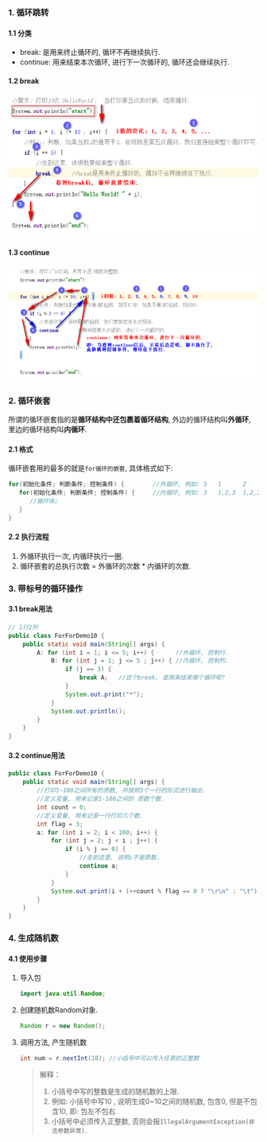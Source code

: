 ### 1. 循环跳转

#### 1.1 分类

* break: 是用来终止循环的, 循环不再继续执行.
* continue: 用来结束本次循环, 进行下一次循环的, 循环还会继续执行.

#### 1.2 break

![1582341040018](assets/1582341040018.png)

#### 1.3 continue

![1582342000431](assets/1582342000431.png)

### 2. 循环嵌套

所谓的循环嵌套指的是**循环结构中还包裹着循环结构**, 外边的循环结构叫**外循环**, 里边的循环结构叫**内循环**.

#### 2.1 格式

循环嵌套用的最多的就是`for循环的嵌套`, 具体格式如下: 

```java
for(初始化条件; 判断条件; 控制条件) {		//外循环, 例如: 5   1      2
   for(初始化条件; 判断条件; 控制条件) {		//内循环, 例如: 3   1,2,3  1,2,3
   	  //循环体;
   }
}
```

#### 2.2 执行流程

1. 外循环执行一次, 内循环执行一圈.
2. 循环嵌套的总执行次数 = 外循环的次数 * 内循环的次数.

### 3. 带标号的循环操作

#### 3.1 break用法

```java
// 1行2列
public class ForForDemo10 {
    public static void main(String[] args) {
        A: for (int i = 1; i <= 5; i++) {      //外循环, 控制行.
            B: for (int j = 1; j <= 5 ; j++) { //内循环, 控制列.
                if (j == 3) {
                    break A;   //这个break, 是用来结束哪个循环呢?
                }
                System.out.print("*");
            }
            System.out.println();
        }
    }
}
```

#### 3.2 continue用法

```java
public class ForForDemo10 {
    public static void main(String[] args) {
        //打印1~100之间所有的质数, 并按照3个一行的形式进行输出.
        //定义变量, 用来记录1-100之间的 质数个数.
        int count = 0;
        //定义变量, 用来记录一行打印几个数.
        int flag = 3;
        a: for (int i = 2; i < 100; i++) {
            for (int j = 2; j < i ; j++) {
                if (i % j == 0) {
                    //走到这里, 说明i不是质数.
                    continue a;
                }
            }
            System.out.print(i + (++count % flag == 0 ? "\r\n" : "\t"));
        }
    }
}
```

### 4. 生成随机数

#### 4.1 使用步骤

1. 导入包

   ```java
   import java.util.Random;
   ```

2. 创建随机数Random对象.

   ```java
   Random r = new Random();
   ```

3. 调用方法, 产生随机数

   ```java
   int num = r.nextInt(10);	//小括号中可以传入任意的正整数
   ```

   >  解释： 
   >
   > 1. 小括号中写的整数是生成的随机数的上限.
   > 2. 例如: 小括号中写10 , 说明生成0~10之间的随机数, 包含0, 但是不包含10, 即: 包左不包右.
   > 3. 小括号中必须传入正整数, 否则会报`IllegalArgumentException(非法参数异常)`.
